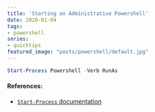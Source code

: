 ```yaml
---
title: 'Starting an Administrative Powershell'
date: 2020-01-04
tags:
- powershell
series:
- quicktips
featured_image: "posts/powershell/default.jpg"
---
```


```powershell
Start-Process Powershell -Verb RunAs
```

#### References:

* [`Start-Process` documentation](https://docs.microsoft.com/en-us/powershell/module/microsoft.powershell.management/start-process) 